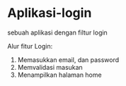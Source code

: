 # Aplikasi-login
sebuah aplikasi dengan filtur login

Alur fitur Login:
1. Memasukkan email, dan password
2. Memvalidasi masukan
3. Menampilkan halaman home
